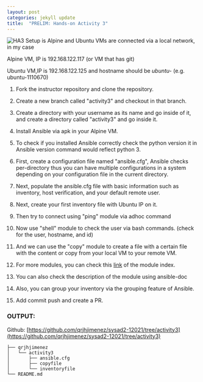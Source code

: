 ```yaml
---
layout: post
categories: jekyll update
title:  "PRELIM: Hands-on Activity 3"
---
```

![HA3](https://user-images.githubusercontent.com/75419236/104220665-c99a2d80-547a-11eb-8112-368f5958e822.png)
Setup is Alpine and Ubuntu VMs are connected via a local network, in my case

Alpine VM, IP is 192.168.122.117 (or VM that has git)

Ubuntu VM,IP is 192.168.122.125 and hostname should be *ubuntu-<your student number>* (e.g. ubuntu-1110670)

1. Fork the instructor repository and clone the repository.

2. Create a new branch called "activity3" and checkout in that branch.

3. Create a directory with your username as its name and go inside of it, and create a directory called "activity3" and go inside it.

4. Install Ansible via apk in your Alpine VM.

5. To check if you installed Ansible correctly check the python version it in Ansible version command would reflect python 3.

6. First, create a configuration file named "ansible.cfg", Ansible checks per-directory thus you can have multiple configurations in a system depending on your configuration file in the current directory.

7. Next, populate the ansible.cfg file with basic information such as inventory, host verification, and your default remote user.

8. Next, create your first inventory file with Ubuntu IP on it.

9. Then try to connect using "ping" module via adhoc command

10. Now use "shell" module to check the user via bash commands. (check for the user, hostname, and id)

11. And we can use the "copy" module to create a file with a certain file with the content or copy from your local VM to your remote VM.

12. For more modules, you can check this [link](https://docs.ansible.com/ansible/latest/index.html) of the module index.

13. You can also check the description of the module using ansible-doc 

14. Also, you can group your inventory via the grouping feature of Ansible.

15. Add commit push and create a PR.  

### OUTPUT:  
Github: [https://github.com/qrjhjimenez/sysad2-12021/tree/activity3](https://github.com/qrjhjimenez/sysad2-12021/tree/activity3)  

`├── qrjhjimenez`  
`│   └── activity3`  
`│       ├── ansible.cfg`  
`│       ├── copyfile`  
`│       └── inventoryfile`  
`└── README.md`  


